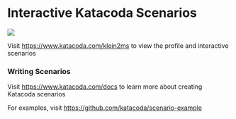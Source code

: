 # Interactive Katacoda Scenarios

[![](http://shields.katacoda.com/katacoda/klein2ms/count.svg)](https://www.katacoda.com/klein2ms "Get your profile on Katacoda.com")

Visit https://www.katacoda.com/klein2ms to view the profile and interactive scenarios

### Writing Scenarios
Visit https://www.katacoda.com/docs to learn more about creating Katacoda scenarios

For examples, visit https://github.com/katacoda/scenario-example
